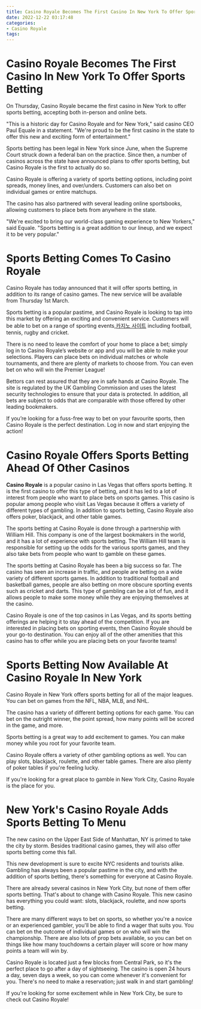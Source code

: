 ```yaml
---
title: Casino Royale Becomes The First Casino In New York To Offer Sports Betting
date: 2022-12-22 03:17:48
categories:
- Casino Royale
tags:
---
```



#  Casino Royale Becomes The First Casino In New York To Offer Sports Betting

On Thursday, Casino Royale became the first casino in New York to offer sports betting, accepting both in-person and online bets.

"This is a historic day for Casino Royale and for New York," said casino CEO Paul Equale in a statement. "We're proud to be the first casino in the state to offer this new and exciting form of entertainment."

Sports betting has been legal in New York since June, when the Supreme Court struck down a federal ban on the practice. Since then, a number of casinos across the state have announced plans to offer sports betting, but Casino Royale is the first to actually do so.

Casino Royale is offering a variety of sports betting options, including point spreads, money lines, and over/unders. Customers can also bet on individual games or entire matchups.

The casino has also partnered with several leading online sportsbooks, allowing customers to place bets from anywhere in the state.

"We're excited to bring our world-class gaming experience to New Yorkers," said Equale. "Sports betting is a great addition to our lineup, and we expect it to be very popular."

#   Sports Betting Comes To Casino Royale

Casino Royale has today announced that it will offer sports betting, in addition to its range of casino games. The new service will be available from Thursday 1st March.

Sports betting is a popular pastime, and Casino Royale is looking to tap into this market by offering an exciting and convenient service. Customers will be able to bet on a range of sporting events,[카지노 사이트](https://choegocasino.com/) including football, tennis, rugby and cricket.

There is no need to leave the comfort of your home to place a bet; simply log in to Casino Royale’s website or app and you will be able to make your selections. Players can place bets on individual matches or whole tournaments, and there are plenty of markets to choose from. You can even bet on who will win the Premier League!

Bettors can rest assured that they are in safe hands at Casino Royale. The site is regulated by the UK Gambling Commission and uses the latest security technologies to ensure that your data is protected. In addition, all bets are subject to odds that are comparable with those offered by other leading bookmakers.

If you’re looking for a fuss-free way to bet on your favourite sports, then Casino Royale is the perfect destination. Log in now and start enjoying the action!

#  Casino Royale Offers Sports Betting Ahead Of Other Casinos

**Casino Royale** is a popular casino in Las Vegas that offers sports betting. It is the first casino to offer this type of betting, and it has led to a lot of interest from people who want to place bets on sports games. This casino is popular among people who visit Las Vegas because it offers a variety of different types of gambling. In addition to sports betting, Casino Royale also offers poker, blackjack, and other table games.

The sports betting at Casino Royale is done through a partnership with William Hill. This company is one of the largest bookmakers in the world, and it has a lot of experience with sports betting. The William Hill team is responsible for setting up the odds for the various sports games, and they also take bets from people who want to gamble on these games.

The sports betting at Casino Royale has been a big success so far. The casino has seen an increase in traffic, and people are betting on a wide variety of different sports games. In addition to traditional football and basketball games, people are also betting on more obscure sporting events such as cricket and darts. This type of gambling can be a lot of fun, and it allows people to make some money while they are enjoying themselves at the casino.

Casino Royale is one of the top casinos in Las Vegas, and its sports betting offerings are helping it to stay ahead of the competition. If you are interested in placing bets on sporting events, then Casino Royale should be your go-to destination. You can enjoy all of the other amenities that this casino has to offer while you are placing bets on your favorite teams!

#  Sports Betting Now Available At Casino Royale In New York

Casino Royale in New York offers sports betting for all of the major leagues. You can bet on games from the NFL, NBA, MLB, and NHL.

The casino has a variety of different betting options for each game. You can bet on the outright winner, the point spread, how many points will be scored in the game, and more.

Sports betting is a great way to add excitement to games. You can make money while you root for your favorite team.

Casino Royale offers a variety of other gambling options as well. You can play slots, blackjack, roulette, and other table games. There are also plenty of poker tables if you're feeling lucky.

If you're looking for a great place to gamble in New York City, Casino Royale is the place for you.

#   New York's Casino Royale Adds Sports Betting To Menu

The new casino on the Upper East Side of Manhattan, NY is primed to take the city by storm. Besides traditional casino games, they will also offer sports betting come this fall.

This new development is sure to excite NYC residents and tourists alike. Gambling has always been a popular pastime in the city, and with the addition of sports betting, there's something for everyone at Casino Royale.

There are already several casinos in New York City, but none of them offer sports betting. That's about to change with Casino Royale. This new casino has everything you could want: slots, blackjack, roulette, and now sports betting.

There are many different ways to bet on sports, so whether you're a novice or an experienced gambler, you'll be able to find a wager that suits you. You can bet on the outcome of individual games or on who will win the championship. There are also lots of prop bets available, so you can bet on things like how many touchdowns a certain player will score or how many points a team will win by.

Casino Royale is located just a few blocks from Central Park, so it's the perfect place to go after a day of sightseeing. The casino is open 24 hours a day, seven days a week, so you can come whenever it's convenient for you. There's no need to make a reservation; just walk in and start gambling!

If you're looking for some excitement while in New York City, be sure to check out Casino Royale!